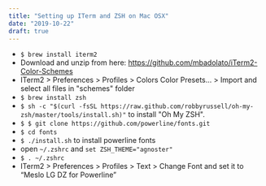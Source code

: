 ```yaml
---
title: "Setting up ITerm and ZSH on Mac OSX"
date: "2019-10-22"
draft: true
---
```


- `$ brew install iterm2`
- Download and unzip from here: https://github.com/mbadolato/iTerm2-Color-Schemes
- ITerm2 > Preferences > Profiles > Colors Color Presets... > Import and select all files in "schemes" folder
- `$ brew install zsh`
- `$ sh -c "$(curl -fsSL https://raw.github.com/robbyrussell/oh-my-zsh/master/tools/install.sh)"` to install "Oh My ZSH".
- `$ $ git clone https://github.com/powerline/fonts.git`
- `$ cd fonts`
- `$ ./install.sh` to install powerline fonts
- open `~/.zshrc` and `set ZSH_THEME="agnoster"`
- `$ . ~/.zshrc`
- ITerm2 > Preferences > Profiles > Text > Change Font and set it to “Meslo LG DZ for Powerline”

